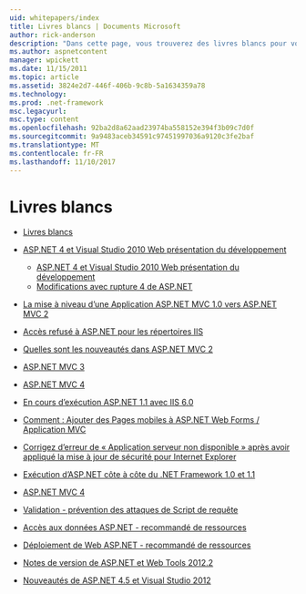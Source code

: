 ```yaml
---
uid: whitepapers/index
title: Livres blancs | Documents Microsoft
author: rick-anderson
description: "Dans cette page, vous trouverez des livres blancs pour vous aider à installer et configurer ASP.NET et pour vous aider à écrire des applications ASP.NET sécurisées, rapides et flexibles."
ms.author: aspnetcontent
manager: wpickett
ms.date: 11/15/2011
ms.topic: article
ms.assetid: 3824e2d7-446f-406b-9c8b-5a1634359a78
ms.technology: 
ms.prod: .net-framework
msc.legacyurl: 
msc.type: content
ms.openlocfilehash: 92ba2d8a62aad23974ba558152e394f3b09c7d0f
ms.sourcegitcommit: 9a9483aceb34591c97451997036a9120c3fe2baf
ms.translationtype: MT
ms.contentlocale: fr-FR
ms.lasthandoff: 11/10/2017
---
```

<a name="whitepapers"></a>Livres blancs
====================
- [Livres blancs](overview.md)
- [ASP.NET 4 et Visual Studio 2010 Web présentation du développement](aspnet4/index.md)

    - [ASP.NET 4 et Visual Studio 2010 Web présentation du développement](aspnet4/overview.md)
    - [Modifications avec rupture 4 de ASP.NET](aspnet4/breaking-changes.md)
- [La mise à niveau d’une Application ASP.NET MVC 1.0 vers ASP.NET MVC 2](aspnet-mvc2-upgrade-notes.md)
- [Accès refusé à ASP.NET pour les répertoires IIS](denied-access-to-iis-directories.md)
- [Quelles sont les nouveautés dans ASP.NET MVC 2](what-is-new-in-aspnet-mvc.md)
- [ASP.NET MVC 3](mvc3-release-notes.md)
- [ASP.NET MVC 4](mvc4-beta-release-notes.md)
- [En cours d’exécution ASP.NET 1.1 avec IIS 6.0](aspnet-and-iis6.md)
- [Comment : Ajouter des Pages mobiles à ASP.NET Web Forms / Application MVC](add-mobile-pages-to-your-aspnet-web-forms-mvc-application.md)
- [Corrigez d’erreur de « Application serveur non disponible » après avoir appliqué la mise à jour de sécurité pour Internet Explorer](ms03-32-issue.md)
- [Exécution d’ASP.NET côte à côte du .NET Framework 1.0 et 1.1](side-by-side-with-10.md)
- [ASP.NET MVC 4](mvc4-release-notes.md)
- [Validation - prévention des attaques de Script de requête](request-validation.md)
- [Accès aux données ASP.NET - recommandé de ressources](aspnet-data-access-content-map.md)
- [Déploiement de Web ASP.NET - recommandé de ressources](aspnet-web-deployment-content-map.md)
- [Notes de version de ASP.NET et Web Tools 2012.2](aspnet-and-web-tools-20122-release-notes.md)
- [Nouveautés de ASP.NET 4.5 et Visual Studio 2012](whats-new-in-aspnet-45-and-visual-studio-2012.md)
